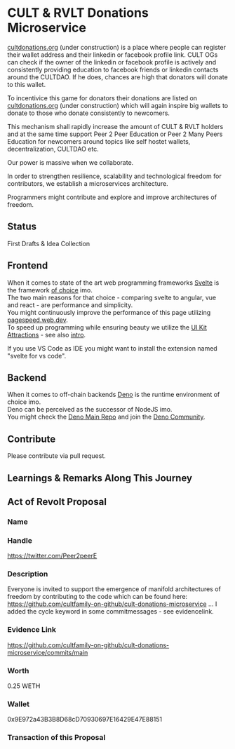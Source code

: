 # CULT & RVLT Donations Microservice

[cultdonations.org](https://cultdonations.org) (under construction) is a place where people can register their wallet address and their linkedin or facebook profile link. CULT OGs can check if the owner of the linkedin or facebook profile is actively and consistently providing education to facebook friends or linkedin contacts around the CULTDAO. If he does, chances are high that donators will donate to this wallet.

To incentivice this game for donators their donations are listed on [cultdonations.org](https://cultdonations.org) (under construction) which will again inspire big wallets to donate to those who donate consistently to newcomers.

This mechanism shall rapidly increase the amount of CULT & RVLT holders and at the same time support Peer 2 Peer Education or Peer 2 Many Peers Education for newcomers around topics like self hostet wallets, decentralization, CULTDAO etc.

Our power is massive when we collaborate. 

In order to strengthen resilience, scalability and technological freedom for contributors, we establish a microservices architecture. 

Programmers might contribute and explore and improve architectures of freedom.

## Status
First Drafts & Idea Collection

## Frontend
When it comes to state of the art web programming frameworks [Svelte](https://svelte.dev) is the framework [of choice](https://www.youtube.com/watch?v=rv3Yq-B8qp4) imo.    
The two main reasons for that choice - comparing svelte to angular, vue and react - are performance and simplicity.   
You might continuously improve the performance of this page utilizing [pagespeed.web.dev](https://pagespeed.web.dev/).   
To speed up programming while ensuring beauty we utilize the [UI Kit Attractions](https://illright.github.io/attractions/?ref=madewithsvelte.com) - see also [intro](https://www.youtube.com/watch?v=RkD88ARvucM&t=492s).

If you use VS Code as IDE you might want to install the extension named "svelte for vs code".  

## Backend
When it comes to off-chain backends [Deno](https://deno.land) is the runtime environment of choice imo.    
Deno can be perceived as the successor of NodeJS imo.  
You might check the [Deno Main Repo](https://github.com/denoland/deno) and join the [Deno Community](https://discord.com/invite/deno).

## Contribute
Please contribute via pull request. 

## Learnings & Remarks Along This Journey


## Act of Revolt Proposal

### Name

### Handle
https://twitter.com/Peer2peerE

### Description
Everyone is invited to support the emergence of manifold architectures of freedom by contributing to the code which can be found here: https://github.com/cultfamily-on-github/cult-donations-microservice ...
I added the cycle keyword in some commitmessages - see evidencelink.

### Evidence Link
https://github.com/cultfamily-on-github/cult-donations-microservice/commits/main

### Worth
0.25 WETH
### Wallet
0x9E972a43B3B8D68cD70930697E16429E47E88151

### Transaction of this Proposal



